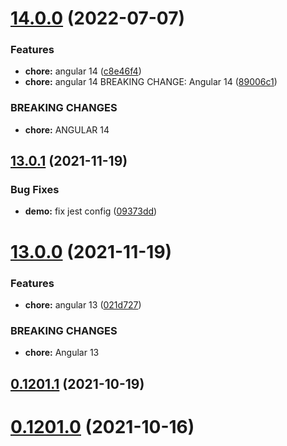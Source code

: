# [14.0.0](https://github.com/candyman00/ngx-securize/compare/v13.0.1...v14.0.0) (2022-07-07)

### Features

- **chore:** angular 14 ([c8e46f4](https://github.com/candyman00/ngx-securize/commit/c8e46f4154ab7c7b64a1eb3d24a1d9837b27bdf6))
- **chore:** angular 14 BREAKING CHANGE: Angular 14 ([89006c1](https://github.com/candyman00/ngx-securize/commit/89006c1bf418bd79bd592f2c2134933455e5aa58))

### BREAKING CHANGES

- **chore:** ANGULAR 14

## [13.0.1](https://github.com/candyman00/ngx-securize/compare/v13.0.0...v13.0.1) (2021-11-19)

### Bug Fixes

- **demo:** fix jest config ([09373dd](https://github.com/candyman00/ngx-securize/commit/09373ddc0e8df5d7fbe971388400349550ab9c15))

# [13.0.0](https://github.com/candyman00/ngx-securize/compare/v0.1201.1...v13.0.0) (2021-11-19)

### Features

- **chore:** angular 13 ([021d727](https://github.com/candyman00/ngx-securize/commit/021d72764cf3416e2f00d59f8dc7b7d54c31bdf7))

### BREAKING CHANGES

- **chore:** Angular 13

## [0.1201.1](https://github.com/candyman00/ngx-securize/compare/v0.1201.0...v0.1201.1) (2021-10-19)

# [0.1201.0](https://github.com/candyman00/ngx-securize/compare/0.1200.1...0.1201.0) (2021-10-16)
